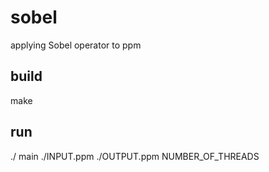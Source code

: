 # sobel
applying Sobel operator to ppm

## build
make
## run
./ main ./INPUT.ppm ./OUTPUT.ppm NUMBER_OF_THREADS
